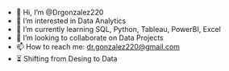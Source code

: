 - 👋 Hi, I’m @Drgonzalez220
- 👀 I’m interested in Data Analytics
- 🌱 I’m currently learning SQL, Python, Tableau, PowerBI, Excel
- 💞️ I’m looking to collaborate on Data Projects
- 📫 How to reach me: dr.gonzalez220@gmail.com
- ⏳ Shifting from Desing to Data

<!---
Drgonzalez220/Drgonzalez220 is a ✨ special ✨ repository because its `README.md` (this file) appears on your GitHub profile.
You can click the Preview link to take a look at your changes.
--->
